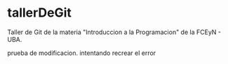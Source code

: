 # tallerDeGit

Taller de Git de la materia "Introduccion a la Programacion" de la FCEyN - UBA.

prueba de modificacion. intentando recrear el error
